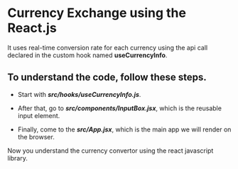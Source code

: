 # Currency Exchange using the React.js

It uses real-time conversion rate for each currency using the api call declared in the custom hook named **useCurrencyInfo**.

## To understand the code, follow these steps.

- Start with **_src/hooks/useCurrencyInfo.js_**.

- After that, go to **_src/components/InputBox.jsx_**, which is the reusable input element.

- Finally, come to the **_src/App.jsx_**, which is the main app we will render on the browser.

Now you understand the currency convertor using the react javascript library.

